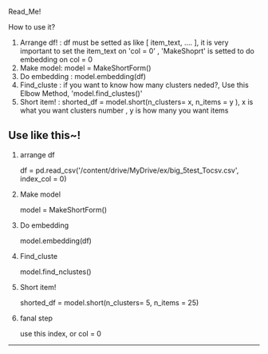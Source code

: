 Read_Me! 

How to use it? 

1. Arrange df! : df must be setted as like [ item_text, .... ], it is very important to set the item_text on 'col = 0' , 'MakeShoprt' is setted to do embedding on col = 0
3. Make model: model = MakeShortForm()
4. Do embedding :  model.embedding(df)
5. Find_cluste : if you want to know how many clusters neded?, Use this Elbow Method, 'model.find_clustes()'
6. Short item! : shorted_df = model.short(n_clusters= x,  n_items = y ),  x is what you want clusters number , y is how many you want items

Use like this~! 
---

1. arrange df
   
   df = pd.read_csv('/content/drive/MyDrive/ex/big_5test_Tocsv.csv', index_col = 0)

2. Make model 

   model = MakeShortForm()

3. Do embedding 

   model.embedding(df)

4. Find_cluste 

    model.find_nclustes()

5. Short item! 

    shorted_df = model.short(n_clusters= 5,  n_items = 25)

11. fanal step

    use this index, or col = 0

---


